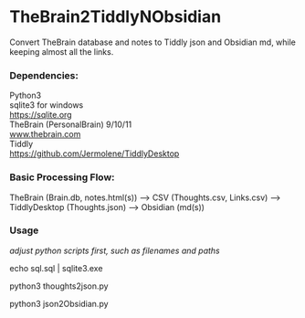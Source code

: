 # TheBrain2TiddlyNObsidian
Convert TheBrain database and notes to Tiddly json and Obsidian md, while keeping almost all the links.


### Dependencies:
  Python3</br>
  sqlite3 for windows</br>
    https://sqlite.org</br>
  TheBrain (PersonalBrain) 9/10/11</br>
    www.thebrain.com</br>
  Tiddly</br>
    https://github.com/Jermolene/TiddlyDesktop</br>

### Basic Processing Flow:
  TheBrain (Brain.db, notes.html(s)) --> CSV (Thoughts.csv, Links.csv) --> TiddlyDesktop (Thoughts.json) --> Obsidian (md(s))

### Usage
*adjust python scripts first, such as filenames and paths*

echo sql.sql | sqlite3.exe

python3 thoughts2json.py

python3 json2Obsidian.py

